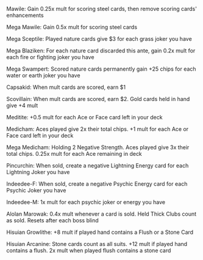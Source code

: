 Mawile: Gain 0.25x mult for scoring steel cards, then remove scoring cards' enhancements

Mega Mawile: Gain 0.5x mult for scoring steel cards

Mega Sceptile: Played nature cards give $3 for each grass joker you have

Mega Blaziken: For each nature card discarded this ante, gain 0.2x mult for each fire or fighting joker you have

Mega Swampert: Scored nature cards permanently gain +25 chips for each water or earth joker you have

Capsakid: When mult cards are scored, earn $1

Scovillain: When mult cards are scored, earn $2. Gold cards held in hand give +4 mult

Meditite: +0.5 mult for each Ace or Face card left in your deck

Medicham: Aces played give 2x their total chips. +1 mult for each Ace or Face card left in your deck

Mega Medicham: Holding 2 Negative Strength. Aces played give 3x their total chips. 0.25x mult for each Ace remaining in deck

Pincurchin: When sold, create a negative Lightning Energy card for each Lightning Joker you have

Indeedee-F: When sold, create a negative Psychic Energy card for each Psychic Joker you have

Indeedee-M: 1x mult for each psychic joker or energy you have

Alolan Marowak: 0.4x mult whenever a card is sold. Held Thick Clubs count as sold. Resets after each boss blind

Hisuian Growlithe: +8 mult if played hand contains a Flush or a Stone Card

Hisuian Arcanine: Stone cards count as all suits. +12 mult if played hand contains a flush. 2x mult when played flush contains a stone card
